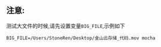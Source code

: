
## 注意:
测试大文件的时候,请先设置变量`BIG_FILE`,示例如下

```
BIG_FILE=/Users/StoneRen/Desktop/金山云存储_代码.mov mocha 
```

